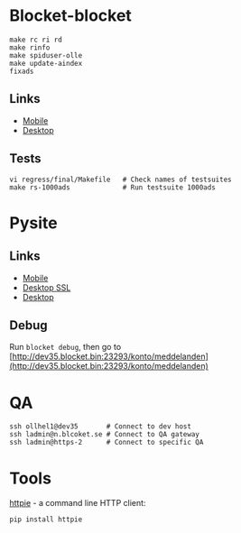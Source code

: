 # Blocket-blocket

    make rc ri rd
    make rinfo
    make spiduser-olle
    make update-aindex
    fixads

## Links

* [Mobile](http://dev35.blocket.bin:23260/)
* [Desktop](http://dev35.blocket.bin:23216/)

## Tests

    vi regress/final/Makefile   # Check names of testsuites
    make rs-1000ads             # Run testsuite 1000ads

# Pysite

## Links

* [Mobile](http://dev35.blocket.bin:23296/konto/meddelanden)
* [Desktop SSL](https://dev35.blocket.bin:23258/konto/meddelanden)
* [Desktop](http://dev35.blocket.bin:23259/konto/meddelanden)

## Debug

Run `blocket debug`, then go to [http://dev35.blocket.bin:23293/konto/meddelanden](http://dev35.blocket.bin:23293/konto/meddelanden)

# QA

    ssh ollhel1@dev35       # Connect to dev host
    ssh ladmin@n.blcoket.se # Connect to QA gateway
    ssh ladmin@https-2      # Connect to specific QA

# Tools

[httpie](https://github.com/jkbrzt/httpie) - a command line HTTP client:

    pip install httpie
